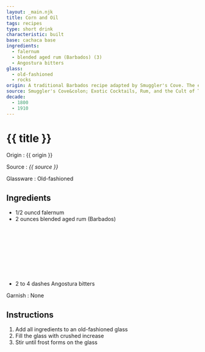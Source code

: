 ```yaml
---
layout: _main.njk
title: Corn and Oil
tags: recipes
type: short drink
characteristic: built
base: cachaca base
ingredients:
  - falernum
  - blended aged rum (Barbados) (3)
  - Angostura bitters
glass:
  - old-fashioned
  - rocks
origin: A traditional Barbados recipe adapted by Smuggler's Cove. The earliest print mention for the drink is in <cite><a href="https://www.google.com/books/edition/A_Z_of_Barbados_Heritage/aSccAQAAIAAJ?hl=en&gbpv=1&bsq=%22corn+n+oil%22+cocktail&dq=%22corn+n+oil%22+cocktail&printsec=frontcover" target="_blank" rel="external noopener">West Indian and Other Recipes</a></cite> by Mrs. H. Graham Yearwood (1911), but the drink likely dates to the early 18<sup>th</sup> century.
source: Smuggler's Cove&colon; Exotic Cocktails, Rum, and the Cult of Tiki
decade:
  - 1800
  - 1910
---
```

<!-- markdownlint-disable MD025 -->
# {{ title }}
<!-- markdownlint-disable MD025 -->

Origin
  : {{ origin }}

Source
  : <cite>{{ source }}</cite>

Glassware
  : Old-fashioned

## Ingredients

* 1/2 ouncd falernum
* 2 ounces blended aged rum (Barbados)<icon-l space="1em" class="bigger" label="(3)"><span class="with-icon"><svg class="icon"><use href="/assets/images/icons/circle-3.svg#circle-3"></use></svg></span></icon-l>
* 2 to 4 dashes Angostura bitters

Garnish
  : None

## Instructions

1. Add all ingredients to an old-fashioned glass
2. Fill the glass with crushed increase
3. Stir until frost forms on the glass
